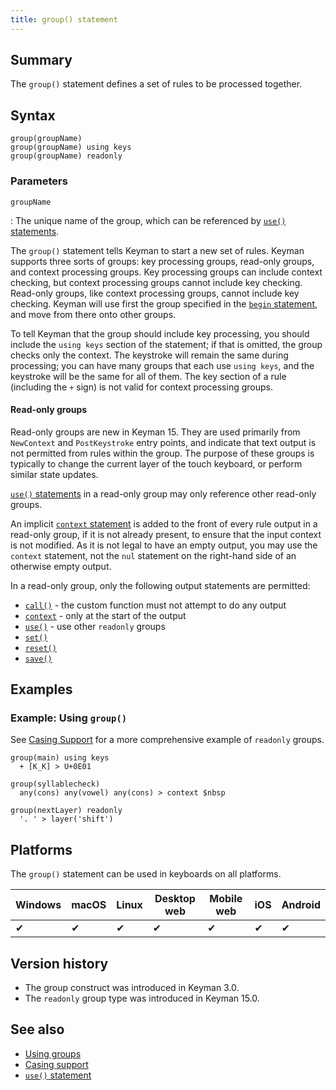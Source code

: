 ```yaml
---
title: group() statement
---
```


## Summary

The `group()` statement defines a set of rules to be processed together.

## Syntax

```keyman
group(groupName)
group(groupName) using keys
group(groupName) readonly
```

### Parameters

`groupName`

: The unique name of the group, which can be referenced by [`use()`
statements](use).

The `group()` statement tells Keyman to start a new set of rules. Keyman
supports three sorts of groups: key processing groups, read-only groups, and
context processing groups. Key processing groups can include context checking,
but context processing groups cannot include key checking. Read-only groups,
like context processing groups, cannot include key checking. Keyman will use
first the group specified in the [`begin` statement](begin), and move from
there onto other groups.

To tell Keyman that the group should include key processing, you should include
the `using keys` section of the statement; if that is omitted, the group checks
only the context. The keystroke will remain the same during processing; you can
have many groups that each use `using keys`, and the keystroke will be the same
for all of them. The key section of a rule (including the `+` sign) is not valid
for context processing groups.

#### Read-only groups

Read-only groups are new in Keyman 15. They are used primarily from `NewContext`
and `PostKeystroke` entry points, and indicate that text output is not permitted
from rules within the group. The purpose of these groups is typically to change
the current layer of the touch keyboard, or perform similar state updates.

[`use()` statements](use) in a read-only group may only reference other
read-only groups.

An implicit [`context` statement](context) is added to the front of every rule
output in a read-only group, if it is not already present, to ensure that the
input context is not modified. As it is not legal to have an empty output, you
may use the `context` statement, not the `nul` statement on the right-hand side
of an otherwise empty output.

In a read-only group, only the following output statements are permitted:

* [`call()`](call) - the custom function must not attempt to do any output
* [`context`](context) - only at the start of the output
* [`use()`](use) - use other `readonly` groups
* [`set()`](set)
* [`reset()`](reset)
* [`save()`](save)

## Examples

### Example: Using `group()`

See [Casing Support](../guide/casing-support) for a more comprehensive example of `readonly` groups.

```
group(main) using keys
  + [K_K] > U+0E01

group(syllablecheck)
  any(cons) any(vowel) any(cons) > context $nbsp

group(nextLayer) readonly
  '. ' > layer('shift')
```

## Platforms

The `group()` statement can be used in keyboards on all platforms.

<table class='platform'>
  <thead>
    <tr><th>Windows</th><th>macOS</th><th>Linux</th><th>Desktop web</th><th>Mobile web</th><th>iOS</th><th>Android</th></tr>
  </thead>
  <tbody>
    <tr><td>✔</td><td>✔</td><td>✔</td><td>✔</td><td>✔</td><td>✔</td><td>✔</td></tr>
  </tbody>
</table>

## Version history

* The group construct was introduced in Keyman 3.0.
* The `readonly` group type was introduced in Keyman 15.0.

## See also

* [Using groups](../guide/groups)
* [Casing support](../guide/casing-support)
* [`use()` statement](use)
